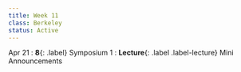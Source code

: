 ```yaml
---
title: Week 11
class: Berkeley
status: Active
---
```


Apr 21
: **8**{: .label} Symposium 1
: **Lecture**{: .label .label-lecture} Mini Announcements

